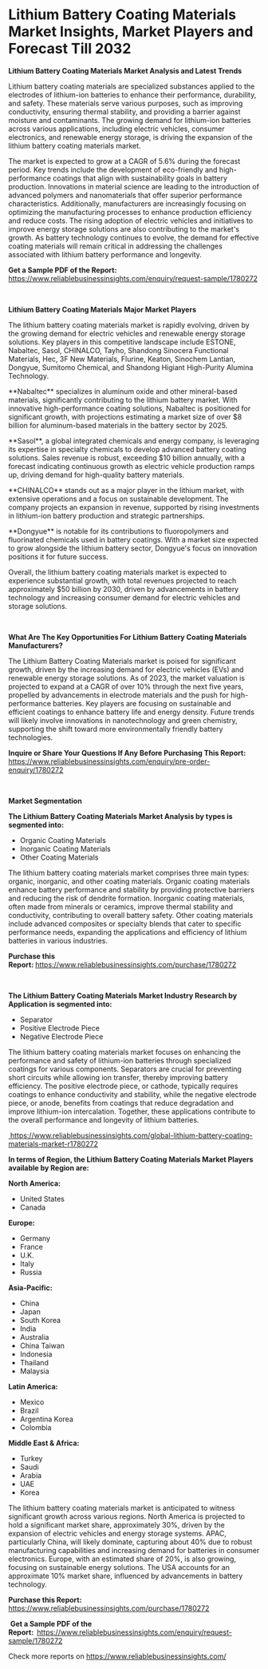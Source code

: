 <p><h1>Lithium Battery Coating Materials Market Insights, Market Players and Forecast Till 2032</h1></p><p><strong>Lithium Battery Coating Materials Market Analysis and Latest Trends</strong></p>
<p><p>Lithium battery coating materials are specialized substances applied to the electrodes of lithium-ion batteries to enhance their performance, durability, and safety. These materials serve various purposes, such as improving conductivity, ensuring thermal stability, and providing a barrier against moisture and contaminants. The growing demand for lithium-ion batteries across various applications, including electric vehicles, consumer electronics, and renewable energy storage, is driving the expansion of the lithium battery coating materials market.</p><p>The market is expected to grow at a CAGR of 5.6% during the forecast period. Key trends include the development of eco-friendly and high-performance coatings that align with sustainability goals in battery production. Innovations in material science are leading to the introduction of advanced polymers and nanomaterials that offer superior performance characteristics. Additionally, manufacturers are increasingly focusing on optimizing the manufacturing processes to enhance production efficiency and reduce costs. The rising adoption of electric vehicles and initiatives to improve energy storage solutions are also contributing to the market's growth. As battery technology continues to evolve, the demand for effective coating materials will remain critical in addressing the challenges associated with lithium battery performance and longevity.</p></p>
<p><strong>Get a Sample PDF of the Report:&nbsp;</strong> <a href="https://www.reliablebusinessinsights.com/enquiry/request-sample/1780272?utm_campaign=2655&utm_medium=2&utm_source=Github&utm_content=ia&utm_term=25032025&utm_id=lithium-battery-coating-materials">https://www.reliablebusinessinsights.com/enquiry/request-sample/1780272</a></p>
<p>&nbsp;</p>
<p><strong>Lithium Battery Coating Materials Major Market Players</strong></p>
<p><p>The lithium battery coating materials market is rapidly evolving, driven by the growing demand for electric vehicles and renewable energy storage solutions. Key players in this competitive landscape include ESTONE, Nabaltec, Sasol, CHINALCO, Tayho, Shandong Sinocera Functional Materials, Hec, 3F New Materials, Flurine, Keaton, Sinochem Lantian, Dongyue, Sumitomo Chemical, and Shandong Higiant High-Purity Alumina Technology.</p><p>**Nabaltec** specializes in aluminum oxide and other mineral-based materials, significantly contributing to the lithium battery market. With innovative high-performance coating solutions, Nabaltec is positioned for significant growth, with projections estimating a market size of over $8 billion for aluminum-based materials in the battery sector by 2025.</p><p>**Sasol**, a global integrated chemicals and energy company, is leveraging its expertise in specialty chemicals to develop advanced battery coating solutions. Sales revenue is robust, exceeding $10 billion annually, with a forecast indicating continuous growth as electric vehicle production ramps up, driving demand for high-quality battery materials.</p><p>**CHINALCO** stands out as a major player in the lithium market, with extensive operations and a focus on sustainable development. The company projects an expansion in revenue, supported by rising investments in lithium-ion battery production and strategic partnerships.</p><p>**Dongyue** is notable for its contributions to fluoropolymers and fluorinated chemicals used in battery coatings. With a market size expected to grow alongside the lithium battery sector, Dongyue's focus on innovation positions it for future success.</p><p>Overall, the lithium battery coating materials market is expected to experience substantial growth, with total revenues projected to reach approximately $50 billion by 2030, driven by advancements in battery technology and increasing consumer demand for electric vehicles and storage solutions.</p></p>
<p>&nbsp;</p>
<p><strong>What Are The Key Opportunities For Lithium Battery Coating Materials Manufacturers?</strong></p>
<p><p>The Lithium Battery Coating Materials market is poised for significant growth, driven by the increasing demand for electric vehicles (EVs) and renewable energy storage solutions. As of 2023, the market valuation is projected to expand at a CAGR of over 10% through the next five years, propelled by advancements in electrode materials and the push for high-performance batteries. Key players are focusing on sustainable and efficient coatings to enhance battery life and energy density. Future trends will likely involve innovations in nanotechnology and green chemistry, supporting the shift toward more environmentally friendly battery technologies.</p></p>
<p><strong>Inquire or Share Your Questions If Any Before Purchasing This Report:</strong> <a href="https://www.reliablebusinessinsights.com/enquiry/pre-order-enquiry/1780272?utm_campaign=2655&utm_medium=2&utm_source=Github&utm_content=ia&utm_term=25032025&utm_id=lithium-battery-coating-materials">https://www.reliablebusinessinsights.com/enquiry/pre-order-enquiry/1780272</a></p>
<p>&nbsp;</p>
<p><strong>Market Segmentation</strong></p>
<p><strong>The Lithium Battery Coating Materials Market Analysis by types is segmented into:</strong></p>
<p><ul><li>Organic Coating Materials</li><li>Inorganic Coating Materials</li><li>Other Coating Materials</li></ul></p>
<p><p>The lithium battery coating materials market comprises three main types: organic, inorganic, and other coating materials. Organic coating materials enhance battery performance and stability by providing protective barriers and reducing the risk of dendrite formation. Inorganic coating materials, often made from minerals or ceramics, improve thermal stability and conductivity, contributing to overall battery safety. Other coating materials include advanced composites or specialty blends that cater to specific performance needs, expanding the applications and efficiency of lithium batteries in various industries.</p></p>
<p><strong>Purchase this Report:&nbsp;</strong><a href="https://www.reliablebusinessinsights.com/purchase/1780272?utm_campaign=2655&utm_medium=2&utm_source=Github&utm_content=ia&utm_term=25032025&utm_id=lithium-battery-coating-materials">https://www.reliablebusinessinsights.com/purchase/1780272</a></p>
<p>&nbsp;</p>
<p><strong>The Lithium Battery Coating Materials Market Industry Research by Application is segmented into:</strong></p>
<p><ul><li>Separator</li><li>Positive Electrode Piece</li><li>Negative Electrode Piece</li></ul></p>
<p><p>The lithium battery coating materials market focuses on enhancing the performance and safety of lithium-ion batteries through specialized coatings for various components. Separators are crucial for preventing short circuits while allowing ion transfer, thereby improving battery efficiency. The positive electrode piece, or cathode, typically requires coatings to enhance conductivity and stability, while the negative electrode piece, or anode, benefits from coatings that reduce degradation and improve lithium-ion intercalation. Together, these applications contribute to the overall performance and longevity of lithium batteries.</p></p>
<p><a href="https://www.reliablebusinessinsights.com/global-lithium-battery-coating-materials-market-r1780272?utm_campaign=2655&utm_medium=2&utm_source=Github&utm_content=ia&utm_term=25032025&utm_id=lithium-battery-coating-materials">&nbsp;https://www.reliablebusinessinsights.com/global-lithium-battery-coating-materials-market-r1780272</a></p>
<p><strong>In terms of Region, the Lithium Battery Coating Materials Market Players available by Region are:</strong></p>
<p>
    <p> <strong> North America: </strong>
        <ul>
            <li>United States</li>
            <li>Canada</li>
        </ul>
        </p> 
    <p> <strong> Europe: </strong>
        <ul>
            <li>Germany</li>
            <li>France</li>
            <li>U.K.</li>
            <li>Italy</li>
            <li>Russia</li>
        </ul>
        </p> 
    <p> <strong> Asia-Pacific: </strong>
        <ul>
            <li>China</li>
            <li>Japan</li>
            <li>South Korea</li>
            <li>India</li>
            <li>Australia</li>
            <li>China Taiwan</li>
            <li>Indonesia</li>
            <li>Thailand</li>
            <li>Malaysia</li>
        </ul>
        </p> 
    <p> <strong> Latin America: </strong>
        <ul>
            <li>Mexico</li>
            <li>Brazil</li>
            <li>Argentina Korea</li>
            <li>Colombia</li>
        </ul>
        </p> 
    <p> <strong> Middle East & Africa: </strong>
        <ul>
            <li>Turkey</li>
            <li>Saudi</li>
            <li>Arabia</li>
            <li>UAE</li>
            <li>Korea</li>
        </ul>
    </p>
    </p>
<p><p>The lithium battery coating materials market is anticipated to witness significant growth across various regions. North America is projected to hold a significant market share, approximately 30%, driven by the expansion of electric vehicles and energy storage systems. APAC, particularly China, will likely dominate, capturing about 40% due to robust manufacturing capabilities and increasing demand for batteries in consumer electronics. Europe, with an estimated share of 20%, is also growing, focusing on sustainable energy solutions. The USA accounts for an approximate 10% market share, influenced by advancements in battery technology.</p></p>
<p><strong>Purchase this Report: </strong><a href="https://www.reliablebusinessinsights.com/purchase/1780272?utm_campaign=2655&utm_medium=2&utm_source=Github&utm_content=ia&utm_term=25032025&utm_id=lithium-battery-coating-materials">https://www.reliablebusinessinsights.com/purchase/1780272</a></p>
<p>&nbsp;<strong>Get a Sample PDF of the Report:&nbsp;&nbsp;</strong><a href="https://www.reliablebusinessinsights.com/enquiry/request-sample/1780272?utm_campaign=2655&utm_medium=2&utm_source=Github&utm_content=ia&utm_term=25032025&utm_id=lithium-battery-coating-materials">https://www.reliablebusinessinsights.com/enquiry/request-sample/1780272</a></p>
<p><strong></strong></p>
<p>Check more reports on <a href="https://www.reliablebusinessinsights.com/?utm_campaign=2655&utm_medium=2&utm_source=Github&utm_content=ia&utm_term=25032025&utm_id=lithium-battery-coating-materials">https://www.reliablebusinessinsights.com/</a></p>